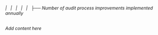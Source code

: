 ###### |   |   |   |   |   ├── Number of audit process improvements implemented annually

*Add content here*
